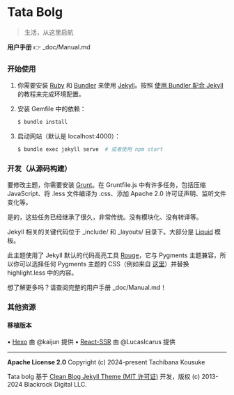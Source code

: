 # **Tata Bolg**

> 生活，从这里启航

**用户手册** 👉 _doc/Manual.md

### 开始使用

1. 你需要安装 [Ruby](https://www.ruby-lang.org/en/) 和 [Bundler](https://bundler.io/) 来使用 [Jekyll](https://jekyllrb.com/)。按照 [使用 Bundler 配合 Jekyll](https://jekyllrb.com/tutorials/using-jekyll-with-bundler/) 的教程来完成环境配置。

2. 安装 Gemfile 中的依赖：

   ```bash
   $ bundle install
   ```

3. 启动网站（默认是 localhost:4000）：

   ```bash
   $ bundle exec jekyll serve  # 或者使用 npm start
   ```

### 开发（从源码构建）

要修改主题，你需要安装 [Grunt](https://gruntjs.com/)。在 Gruntfile.js 中有许多任务，包括压缩 JavaScript、将 .less 文件编译为 .css、添加 Apache 2.0 许可证声明、监听文件变化等。

是的，这些任务已经继承了很久，非常传统。没有模块化、没有转译等。

Jekyll 相关的关键代码位于 _include/ 和 _layouts/ 目录下。大部分是 [Liquid](https://github.com/Shopify/liquid/wiki) 模板。

此主题使用了 Jekyll 默认的代码高亮工具 [Rouge](http://rouge.jneen.net/)，它与 Pygments 主题兼容，所以你可以选择任何 Pygments 主题的 CSS（例如来自 [这里](http://jwarby.github.io/jekyll-pygments-themes/languages/javascript.html)）并替换 highlight.less 中的内容。

想了解更多吗？请查阅完整的用户手册 _doc/Manual.md！

### 其他资源

#### 移植版本

•  [Hexo](https://github.com/Kaijun/hexo-theme-huxblog) 由 @kaijun 提供
 •  [React-SSR](https://github.com/LucasIcarus/huxpro.github.io/tree/ssr) 由 @LucasIcarus 提供

------

**Apache License 2.0**
 Copyright (c) 2024-present Tachibana Kousuke

Tata bolg 基于 [Clean Blog Jekyll Theme (MIT 许可证)](https://github.com/BlackrockDigital/startbootstrap-clean-blog-jekyll/) 开发，版权 (c) 2013-2024 Blackrock Digital LLC.
